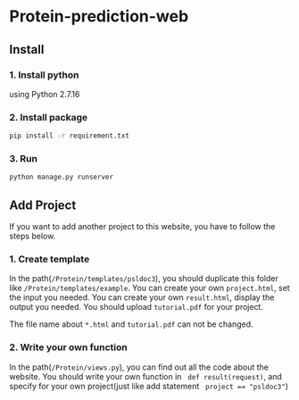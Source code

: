 # Protein-prediction-web

## Install

### 1. Install python
using Python 2.7.16

### 2. Install package


```bash
pip install -r requirement.txt
```

### 3. Run

```bash
python manage.py runserver
```

## Add Project

If you want to add another project to this website, you have to follow the steps below.

### 1. Create template

In the path(```/Protein/templates/psldoc3```), you should duplicate this folder like ```/Protein/templates/example```.
You can create your own ```project.html```, set the input you needed.
You can create your own ```result.html```, display the output you needed.
You should upload ```tutorial.pdf``` for your project.

The file name about ```*.html``` and ```tutorial.pdf``` can not be changed.

### 2. Write your own function

In the path(```/Protein/views.py```), you can find out all the code about the website.
You should write your own function in ``` def result(request)```, and specify for your own project(just like add statement ``` project == "psldoc3"```)
  
